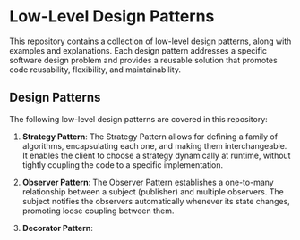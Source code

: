 # Low-Level Design Patterns

This repository contains a collection of low-level design patterns, along with examples and explanations. Each design pattern addresses a specific software design problem and provides a reusable solution that promotes code reusability, flexibility, and maintainability.

## Design Patterns

The following low-level design patterns are covered in this repository:

1. **Strategy Pattern**: The Strategy Pattern allows for defining a family of algorithms, encapsulating each one, and making them interchangeable. It enables the client to choose a strategy dynamically at runtime, without tightly coupling the code to a specific implementation.

2. **Observer Pattern**: The Observer Pattern establishes a one-to-many relationship between a subject (publisher) and multiple observers. The subject notifies the observers automatically whenever its state changes, promoting loose coupling between them.

3. **Decorator Pattern**:
